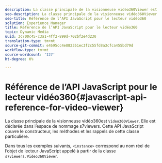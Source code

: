 ```yaml
---
description: La classe principale de la visionneuse vidéo360Viewer est la visionneuse vidéo360Viewer. Elle est déclarée dans l’espace de nommage s7viewers. Cette API JavaScript couvre le constructeur, les méthodes et les rappels de cette classe particulière.
seo-description: La classe principale de la visionneuse vidéo360Viewer est la visionneuse vidéo360Viewer. Elle est déclarée dans l’espace de nommage s7viewers. Cette API JavaScript couvre le constructeur, les méthodes et les rappels de cette classe particulière.
seo-title: Référence de l’API JavaScript pour le lecteur vidéo360
solution: Experience Manager
title: Référence de l’API JavaScript pour le lecteur vidéo360
topic: Dynamic Media
uuid: 3c700c45-c3a1-4ff2-899d-702bf2e4d230
translation-type: tm+mt
source-git-commit: e4695cc4e882351ec3f2c55fd8a3cfca455bd79d
workflow-type: tm+mt
source-wordcount: '127'
ht-degree: 0%

---
```



# Référence de l’API JavaScript pour le lecteur vidéo360{#javascript-api-reference-for-video-viewer}

La classe principale de la visionneuse vidéo360est `Video360Viewer`. Elle est déclarée dans l’espace de nommage s7viewers. Cette API JavaScript couvre le constructeur, les méthodes et les rappels de cette classe particulière.

Dans tous les exemples suivants, `<instance>` correspond au nom réel de l’objet de lecteur JavaScript appelé à partir de la classe `s7viewers.Video360Viewer`.
